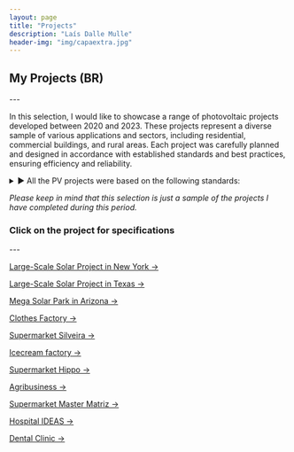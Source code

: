 ```yaml
---
layout: page
title: "Projects"
description: "Laís Dalle Mulle"
header-img: "img/capaextra.jpg"
---
```




<h2>My Projects (BR)</h2>
---

In this selection, I would like to showcase a range of photovoltaic projects developed between 2020 and 2023. These projects represent a diverse sample of various applications and sectors, including residential, commercial buildings, and rural areas. Each project was carefully planned and designed in accordance with established standards and best practices, ensuring efficiency and reliability.

<details style="cursor:pointer">
<summary> ▶ All the PV projects were based on the following standards:</summary>
<br> 


<ol>
  <li>ABNT NBR 16690 Standard: This standard establishes the requirements for the design of photovoltaic systems connected to the electrical grid in Brazil. It addresses aspects such as system sizing, component selection, installation, surge protection, among others.</li>
  <li>ABNT NBR 5410 Standard: This standard establishes the rules for low voltage electrical installations, covering aspects such as cable selection and installation, protection devices, grounding and other electrical considerations.</li>
  <li>ABNT NBR 15569 Standard: This standard addresses the guidelines for installing photovoltaic panels in buildings. It includes requirements related to mechanical strength, fastening, fire protection, among others.</li>
  <li>Standard IEC 62446: This international standard establishes the requirements for carrying out tests, inspections and documentation of photovoltaic systems connected to the grid. It defines procedures for verifying system compliance, including performance measurements, visual inspection, and safety testing.</li>
  <li>Electric Utility Regulations: In addition to the regulations mentioned above, it is important to follow the specific guidelines and requirements established by the local electric utility. They may include network connection procedures, installation standards, and documentation requirements.</li>
  <li>NEC (National Electrical Code): Establishes comprehensive safety requirements for electrical installations in the United States, ensuring proper grounding, overcurrent protection, and wiring practices.</li>
  <li>NYISO (New York Independent System Operator) Standards: Specific guidelines for grid interconnection, energy dispatch, and reliability in New York State.</li>
  <li>ERCOT (Electric Reliability Council of Texas) Standards: Operational requirements for grid integration and energy distribution in Texas.</li>
  <li>UL 1703 and UL 1741 Standards: Governs safety and performance for photovoltaic modules and inverters, ensuring reliability in large-scale systems.</li>
  <li>IEEE 1547 Standard: Provides guidelines for the interconnection and communication of distributed energy resources with electric grids.</li>
  <li>APS (Arizona Public Service) Grid Standards: Establishes interconnection and operational requirements tailored to the state of Arizona.</li>
</ol>


</details>

*Please keep in mind that this selection is just a sample of the projects I have completed during this period.*


<h3>Click on the project for specifications</h3>
---

<a href="https://laisdallemulle.github.io/project9/">Large-Scale Solar Project in New York →</a>

<a href="https://laisdallemulle.github.io/project10/">Large-Scale Solar Project in Texas →</a>

<a href="https://laisdallemulle.github.io/project11/">Mega Solar Park in Arizona →</a>

<a href="https://laisdallemulle.github.io/project1/">Clothes Factory →</a>

<a href="https://laisdallemulle.github.io/project2/">Supermarket Silveira →</a>

<a href="https://laisdallemulle.github.io/project3/">Icecream factory →</a>

<a href="https://laisdallemulle.github.io/project4/">Supermarket Hippo →</a>

<a href="https://laisdallemulle.github.io/project5/">Agribusiness →</a>

<a href="https://laisdallemulle.github.io/project6/">Supermarket Master Matriz →</a>

<a href="https://laisdallemulle.github.io/project7/">Hospital IDEAS →</a>

<a href="https://laisdallemulle.github.io/project8/">Dental Clinic →</a>



